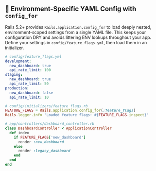 ## 🔧 Environment-Specific YAML Config with `config_for`

Rails 5.2+ provides `Rails.application.config_for` to load deeply nested, environment-scoped settings from a single YAML file. This keeps your configuration DRY and avoids littering ENV lookups throughout your app. Define your settings in `config/feature_flags.yml`, then load them in an initializer.

```yaml
# config/feature_flags.yml
development:
  new_dashboard: true
  api_rate_limit: 100
staging:
  new_dashboard: true
  api_rate_limit: 50
production:
  new_dashboard: false
  api_rate_limit: 10
```

```ruby
# config/initializers/feature_flags.rb
FEATURE_FLAGS = Rails.application.config_for(:feature_flags)
Rails.logger.info "Loaded feature flags: #{FEATURE_FLAGS.inspect}"
```

```ruby
# app/controllers/dashboard_controller.rb
class DashboardController < ApplicationController
  def index
    if FEATURE_FLAGS['new_dashboard']
      render :new_dashboard
    else
      render :legacy_dashboard
    end
  end
end
```

